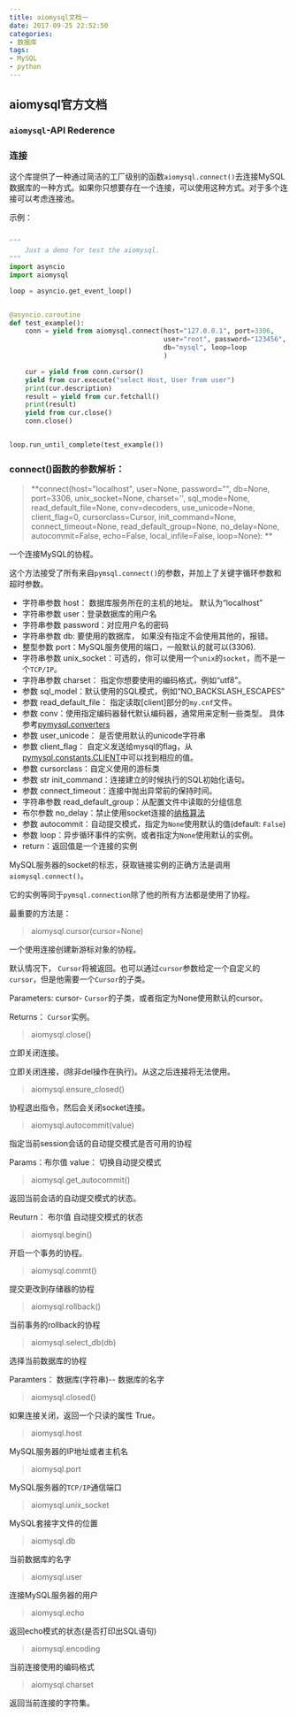 ```yaml
---
title: aiomysql文档一
date: 2017-09-25 22:52:50
categories: 
- 数据库
tags:
- MySQL
- python
---
```


## aiomysql官方文档


### `aiomysql`-API Rederence

### 连接

这个库提供了一种通过简洁的工厂级别的函数`aiomysql.connect()`去连接MySQL数据库的一种方式。如果你只想要存在一个连接，可以使用这种方式。对于多个连接可以考虑连接池。

<!-- more -->

示例：

``` python

"""
    Just a demo for test the aiomysql.
"""
import asyncio
import aiomysql

loop = asyncio.get_event_loop()


@asyncio.coroutine
def test_example():
    conn = yield from aiomysql.connect(host="127.0.0.1", port=3306,
                                       user="root", password="123456",
                                       db="mysql", loop=loop
                                       )

    cur = yield from conn.cursor()
    yield from cur.execute("select Host, User from user")
    print(cur.description)
    result = yield from cur.fetchall()
    print(result)
    yield from cur.close()
    conn.close()


loop.run_until_complete(test_example())
```

### connect()函数的参数解析：

>**connect(host="localhost", user=None, password="",
            db=None, port=3306, unix_socket=None,
            charset='', sql_mode=None,
            read_default_file=None, conv=decoders, use_unicode=None,
            client_flag=0, cursorclass=Cursor, init_command=None,
            connect_timeout=None, read_default_group=None,
            no_delay=None, autocommit=False, echo=False,
            local_infile=False, loop=None):
**

一个连接MySQL的协程。

这个方法接受了所有来自`pymsql.connect()`的参数，并加上了关键字循环参数和超时参数。

* 字符串参数 host： 数据库服务所在的主机的地址。 默认为“localhost”
* 字符串参数 user：登录数据库的用户名
* 字符串参数 password：对应用户名的密码
* 字符串参数 db: 要使用的数据库， 如果没有指定不会使用其他的，报错。
* 整型参数 port：MySQL服务使用的端口，一般默认的就可以(3306).
* 字符串参数 unix_socket：可选的，你可以使用一个`unix`的`socket`，而不是一个`TCP/IP`。
* 字符串参数 charset： 指定你想要使用的编码格式，例如“utf8”。
* 参数 sql_model：默认使用的SQL模式，例如“NO_BACKSLASH_ESCAPES”
* 参数 read_default_file： 指定读取[client]部分的`my.cnf`文件。
* 参数 conv：使用指定编码器替代默认编码器，通常用来定制一些类型。 具体参考[pymysql.converters](https://github.com/PyMySQL/PyMySQL/blob/master/pymysql/converters.py)
* 参数 user_unicode： 是否使用默认的unicode字符串
* 参数 client_flag： 自定义发送给mysql的flag，从[pymysql.constants.CLIENT](https://github.com/PyMySQL/PyMySQL/blob/master/pymysql/constants/CLIENT.py)中可以找到相应的值。
* 参数 cursorclass：自定义使用的游标类
* 参数 str init_command：连接建立的时候执行的SQL初始化语句。
* 参数 connect_timeout：连接中抛出异常前的保持时间。
* 字符串参数 read_default_group：从配置文件中读取的分组信息
* 布尔参数 no_delay：禁止使用socket连接的[纳格算法](https://zh.wikipedia.org/wiki/%E7%B4%8D%E6%A0%BC%E7%AE%97%E6%B3%95)
* 参数 autocommit：自动提交模式，指定为`None`使用默认的值(default: `False`) 
* 参数 loop：异步循环事件的实例，或者指定为`None`使用默认的实例。
* return：返回值是一个连接的实例

MySQL服务器的socket的标志，获取链接实例的正确方法是调用`aiomysql.connect()`。

它的实例等同于`pymsql.connection`除了他的所有方法都是使用了协程。

最重要的方法是：

> aiomysql.cursor(cursor=None)

一个使用连接创建新游标对象的协程。

默认情况下， `Cursor`将被返回。也可以通过`cursor`参数给定一个自定义的`cursor`，但是他需要一个`Cursor`的子类。

Parameters: cursor- `Cursor`的子类，或者指定为None使用默认的cursor。

Returns： `Cursor`实例。

> aiomysql.close()

立即关闭连接。

立即关闭连接，(除非del操作在执行)。从这之后连接将无法使用。

> aiomysql.ensure_closed()

协程退出指令，然后会关闭socket连接。

> aiomysql.autocommit(value)

指定当前session会话的自动提交模式是否可用的协程

Params：布尔值
value： 切换自动提交模式

> aiomysql.get_autocommit()

返回当前会话的自动提交模式的状态。

Reuturn： 布尔值  自动提交模式的状态

> aiomysql.begin()

开启一个事务的协程。

>aiomysql.commt()

提交更改到存储器的协程

> aiomysql.rollback()

当前事务的rollback的协程

> aiomysql.select_db(db)

选择当前数据库的协程

Paramters： 数据库(字符串)-- 数据库的名字

> aiomysql.closed()

如果连接关闭，返回一个只读的属性 True。

> aiomysql.host

MySQL服务器的IP地址或者主机名

> aiomysql.port

MySQL服务器的`TCP/IP`通信端口

> aiomysql.unix_socket

MySQL套接字文件的位置

> aiomysql.db 

当前数据库的名字

> aiomysql.user

连接MySQL服务器的用户

> aiomysql.echo

返回echo模式的状态(是否打印出SQL语句)

> aiomysql.encoding

当前连接使用的编码格式

> aiomysql.charset

返回当前连接的字符集。




